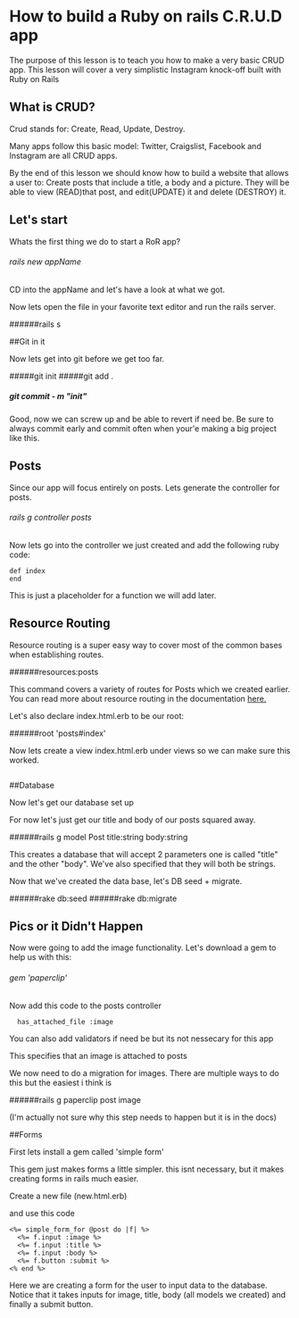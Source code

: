 # How to build a Ruby on rails C.R.U.D app

The purpose of this lesson is to teach you how to make a very basic CRUD app. This lesson will cover a very simplistic Instagram knock-off built with Ruby on Rails

## What is CRUD?

Crud stands for: Create, Read, Update, Destroy. 

Many apps follow this basic model: Twitter, Craigslist, Facebook and Instagram are all CRUD apps. 

By the end of this lesson we should know how to build a website that allows a user to: Create posts that include a title, a body and a picture. They will be able to view (READ)that post, and edit(UPDATE) it and delete (DESTROY) it. 

## Let's start

Whats the first thing we do to start a RoR app?

###### rails new appName

CD into the appName and let's have a look at what we got.

Now lets open the file in your favorite text editor and run the rails server.

######rails s

##Git in it

Now lets get into git before we get too far. 

#####git init
#####git add .
##### git commit - m "init" 

Good, now we can screw up and be able to revert if need be. Be sure to always commit early and commit often when your'e making a big project like this.

## Posts

Since our app will focus entirely on posts. Lets generate the controller for posts.

###### rails g controller posts

Now lets go into the controller we just created and add the following ruby code:

```
def index 
end
```

This is just a placeholder for a function we will add later.

## Resource Routing

Resource routing is a super easy way to cover most of the common bases when establishing routes. 

######resources:posts

This command covers a variety of routes for Posts which we created earlier. You can read more about resource routing in the documentation 
[here.](http://guides.rubyonrails.org/routing.html#resource-routing-the-rails-default)

Let's also declare index.html.erb to be our root:

######root 'posts#index'  


Now lets create a view index.html.erb under views so we can make sure this worked. 


```<h1>myApp!</h1>
```

##Database

Now let's get our database set up

For now let's just get our title and body of our posts squared away.

######rails g model Post title:string body:string

This creates a database that will accept 2 parameters one is called "title" and the other "body". We've also specified that they will both be strings.

Now that we've created the data base, let's DB seed + migrate.

######rake db:seed
######rake db:migrate

## Pics or it Didn't Happen

Now were going to add the image functionality. Let's download a gem to help us with this: 

###### gem 'paperclip'

Now add this code to the posts controller

```
  has_attached_file :image
```

You can also add validators if need be but its not nessecary for this app

This specifies that an image is attached to posts 

We now need to do a migration for images. There are multiple ways to do this but the easiest i think is 

######rails g paperclip post image

(I'm actually not sure why this step needs to happen but it is in the docs)

##Forms

First lets install a gem called 'simple form'

This gem just makes forms a little simpler. this isnt necessary, but it makes creating forms in rails much easier.

Create a new file (new.html.erb)

and use this code

```
<%= simple_form_for @post do |f| %>
  <%= f.input :image %>
  <%= f.input :title %>
  <%= f.input :body %>
  <%= f.button :submit %>
<% end %>
```
Here we are creating a form for the user to input data to the database. Notice that it takes inputs for image, title, body (all models we created) and finally a submit button.			



